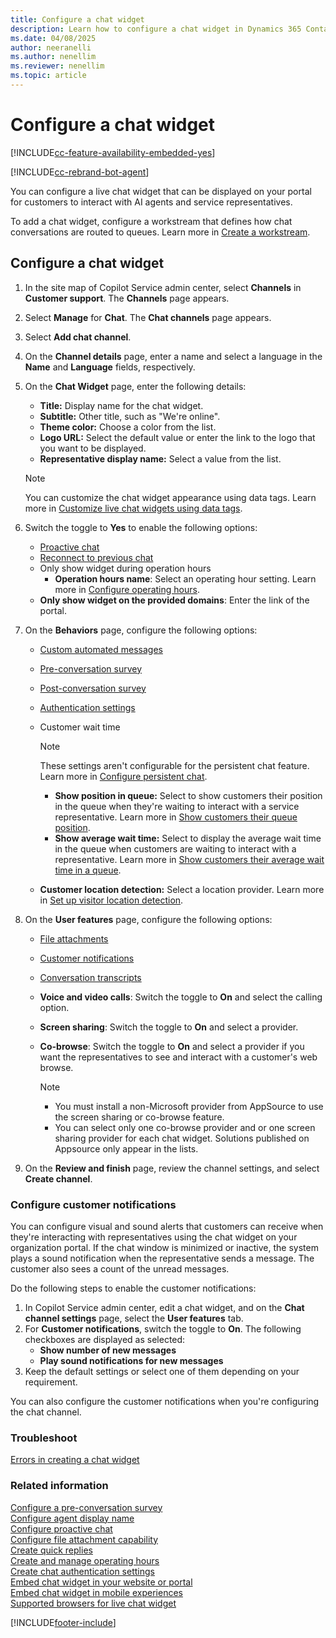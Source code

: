```yaml
---
title: Configure a chat widget
description: Learn how to configure a chat widget in Dynamics 365 Contact Center.
ms.date: 04/08/2025
author: neeranelli
ms.author: nenellim
ms.reviewer: nenellim
ms.topic: article
---
```


# Configure a chat widget

[!INCLUDE[cc-feature-availability-embedded-yes](../../includes/cc-feature-availability-embedded-yes.md)]

[!INCLUDE[cc-rebrand-bot-agent](../../includes/cc-rebrand-bot-agent.md)]


You can configure a live chat widget that can be displayed on your portal for customers to interact with AI agents and service representatives.

To add a chat widget, configure a workstream that defines how chat conversations are routed to queues. Learn more in [Create a workstream](create-workstreams.md).

## Configure a chat widget

1. In the site map of Copilot Service admin center, select **Channels** in **Customer support**. The **Channels** page appears.
    
1. Select **Manage** for **Chat**. The **Chat channels** page appears.
    
1. Select **Add chat channel**.

1. On the **Channel details** page, enter a name and select a language in the **Name** and **Language** fields, respectively.

1. On the **Chat Widget** page, enter the following details:
   - **Title:** Display name for the chat widget.
   - **Subtitle:** Other title, such as "We're online".
   - **Theme color:** Choose a color from the list.
   - **Logo URL:** Select the default value or enter the link to the logo that you want to be displayed.
   - **Representative display name:** Select a value from the list.
   > [!NOTE]
   > You can customize the chat widget appearance using data tags. Learn more in [Customize live chat widgets using data tags](../develop/customize-chat-widget.md).

1. Switch the toggle to **Yes** to enable the following options:
   - [Proactive chat](proactive-chat.md)
   - [Reconnect to previous chat](configure-reconnect-chat.md)
   - Only show widget during operation hours
     - **Operation hours name**: Select an operating hour setting. Learn more in [Configure operating hours](create-operating-hours.md).
   - **Only show widget on the provided domains**: Enter the link of the portal.

1. On the **Behaviors** page, configure the following options:
   - [Custom automated messages](configure-automated-message.md)
   - [Pre-conversation survey](configure-pre-chat-survey.md)
   - [Post-conversation survey](configure-post-conversation-survey.md)
   - [Authentication settings](create-chat-auth-settings.md)
   - Customer wait time
      
      > [!Note] 
      > These settings aren't configurable for the persistent chat feature. Learn more in [Configure persistent chat](persistent-chat.md).
   
       - **Show position in queue:** Select to show customers their position in the queue when they're waiting to interact with a service representative. Learn more in [Show customers their queue position](show-queue.md).
       - **Show average wait time:** Select to display the average wait time in the queue when customers are waiting to interact with a representative. Learn more in [Show customers their average wait time in a queue](average-wait-time.md).
   - **Customer location detection:** Select a location provider. Learn more in [Set up visitor location detection](geo-location-provider.md).

1. On the **User features** page, configure the following options:
   - [File attachments](enable-file-attachments.md)
   - [Customer notifications](#configure-customer-notifications)
   - [Conversation transcripts](download-email-chat-transcripts.md)
   - **Voice and video calls**: Switch the toggle to **On** and select the calling option.
   - **Screen sharing**: Switch the toggle to **On** and select a provider.
   - **Co-browse**: Switch the toggle to **On** and select a provider if you want the representatives to see and interact with a customer's web browse.

      > [!NOTE]
      > - You must install a non-Microsoft provider from AppSource to use the screen sharing or co-browse feature.
      > - You can select only one co-browse provider and or one screen sharing provider for each chat widget. Solutions published on Appsource only appear in the lists.

1. On the **Review and finish** page, review the channel settings, and select **Create channel**.

### Configure customer notifications

You can configure visual and sound alerts that customers can receive when they're interacting with representatives using the chat widget on your organization portal. If the chat window is minimized or inactive, the system plays a sound notification when the representative sends a message. The customer also sees a count of the unread messages.

Do the following steps to enable the customer notifications:

1. In Copilot Service admin center, edit a chat widget, and on the **Chat channel settings** page, select the **User features** tab.
2. For **Customer notifications**, switch the toggle to **On**. The following checkboxes are displayed as selected:
   - **Show number of new messages**
   - **Play sound notifications for new messages**
3. Keep the default settings or select one of them depending on your requirement.

You can also configure the customer notifications when you're configuring the chat channel.

### Troubleshoot

[Errors in creating a chat widget](../troubleshoot-omnichannel-customer-service.md#chat-widget)

### Related information

[Configure a pre-conversation survey](configure-pre-chat-survey.md)  
[Configure agent display name](agent-display-name.md)  
[Configure proactive chat](proactive-chat.md)  
[Configure file attachment capability](configure-file-attachment.md)  
[Create quick replies](create-quick-replies.md)  
[Create and manage operating hours](create-operating-hours.md)  
[Create chat authentication settings](create-chat-auth-settings.md)  
[Embed chat widget in your website or portal](embed-chat-widget-portal.md)  
[Embed chat widget in mobile experiences](../develop/render-live-chat-widget-mobile.md)  
[Supported browsers for live chat widget](../implement/system-requirements-omnichannel.md#browsers-for-chat)  

[!INCLUDE[footer-include](../../includes/footer-banner.md)]
